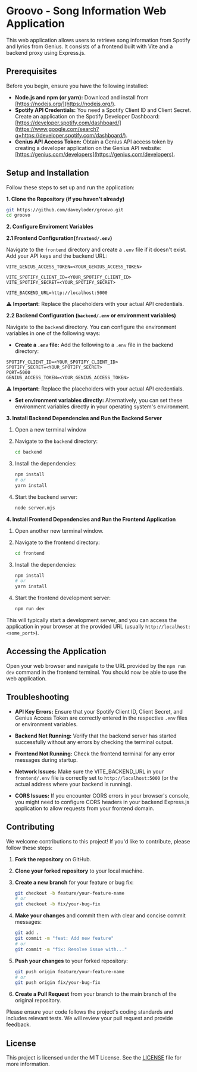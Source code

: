 # Groovo - Song Information Web Application

This web application allows users to retrieve song information from Spotify and lyrics from Genius. It consists of a frontend built with Vite and a backend proxy using Express.js.

## Prerequisites

Before you begin, ensure you have the following installed:

- **Node.js and npm (or yarn):** Download and install from [https://nodejs.org/](https://nodejs.org/).
- **Spotify API Credentials:** You need a Spotify Client ID and Client Secret. Create an application on the Spotify Developer Dashboard: [https://developer.spotify.com/dashboard/](https://www.google.com/search?q=https://developer.spotify.com/dashboard/).
- **Genius API Access Token:** Obtain a Genius API access token by creating a developer application on the Genius API website: [https://genius.com/developers](https://genius.com/developers).

## Setup and Installation

Follow these steps to set up and run the application:

**1. Clone the Repository (if you haven't already)**

```bash
git https://github.com/daveyloder/groovo.git
cd groovo
```

**2. Configure Enviroment Variables**

**2.1 Frontend Configuration(`frontend/.env`)**

Navigate to the `frontend` directory and create a `.env` file if it doesn't exist. Add your API keys and the backend URL:

```env
VITE_GENIUS_ACCESS_TOKEN=<YOUR_GENIUS_ACCESS_TOKEN>

VITE_SPOTIFY_CLIENT_ID=<YOUR_SPOTIFY_CLIENT_ID>
VITE_SPOTIFY_SECRET=<YOUR_SPOTIFY_SECRET>

VITE_BACKEND_URL=http://localhost:5000
```

⚠️ **Important:** Replace the placeholders with your actual API credentials.

**2.2 Backend Configuration (`backend/.env` or environment variables)**

Navigate to the `backend` directory. You can configure the environment variables in one of the following ways:

- **Create a `.env` file:** Add the following to a `.env` file in the backend directory:

```.env
SPOTIFY_CLIENT_ID=<YOUR_SPOTIFY_CLIENT_ID>
SPOTIFY_SECRET=<YOUR_SPOTIFY_SECRET>
PORT=5000
GENIUS_ACCESS_TOKEN=<YOUR_GENIUS_ACCESS_TOKEN>
```

⚠️ **Important:** Replace the placeholders with your actual API credentials.

- **Set environment variables directly:** Alternatively, you can set these environment variables directly in your operating system's environment.

**3. Install Backend Dependencies and Run the Backend Server**

1. Open a new terminal window
2. Navigate to the `backend` directory:

   ```bash
   cd backend
   ```

3. Install the dependencies:

   ```bash
   npm install
   # or
   yarn install
   ```

4. Start the backend server:

   ```bash
   node server.mjs
   ```

**4. Install Frontend Dependencies and Run the Frontend Application**

1. Open another new terminal window.

2. Navigate to the frontend directory:

   ```Bash
   cd frontend
   ```

3. Install the dependencies:

   ```Bash
   npm install
   # or
   yarn install
   ```

4. Start the frontend development server:

   ```Bash
   npm run dev
   ```

This will typically start a development server, and you can access the application in your browser at the provided URL (usually `http://localhost:<some_port>`).

## Accessing the Application

Open your web browser and navigate to the URL provided by the `npm run dev` command in the frontend terminal. You should now be able to use the web application.

## Troubleshooting

- **API Key Errors:** Ensure that your Spotify Client ID, Client Secret, and Genius Access Token are correctly entered in the respective `.env` files or environment variables.

- **Backend Not Running:** Verify that the backend server has started successfully without any errors by checking the terminal output.
- **Frontend Not Running:** Check the frontend terminal for any error messages during startup.

- **Network Issues:** Make sure the VITE_BACKEND_URL in your `frontend/.env` file is correctly set to `http://localhost:5000` (or the actual address where your backend is running).

- **CORS Issues:** If you encounter CORS errors in your browser's console, you might need to configure CORS headers in your backend Express.js application to allow requests from your frontend domain.

## Contributing

We welcome contributions to this project! If you'd like to contribute, please follow these steps:

1.  **Fork the repository** on GitHub.

2.  **Clone your forked repository** to your local machine.

3.  **Create a new branch** for your feature or bug fix:

    ```Bash
    git checkout -b feature/your-feature-name
    # or
    git checkout -b fix/your-bug-fix
    ```

4.  **Make your changes** and commit them with clear and concise commit messages:

    ```Bash
    git add .
    git commit -m "feat: Add new feature"
    # or
    git commit -m "fix: Resolve issue with..."
    ```

5.  **Push your changes** to your forked repository:
    ```Bash
    git push origin feature/your-feature-name
    # or
    git push origin fix/your-bug-fix
    ```
6.  **Create a Pull Request** from your branch to the main branch of the original repository.

Please ensure your code follows the project's coding standards and includes relevant tests. We will review your pull request and provide feedback.

## License

This project is licensed under the MIT License. See the [LICENSE](./LICENSE) file for more information.
